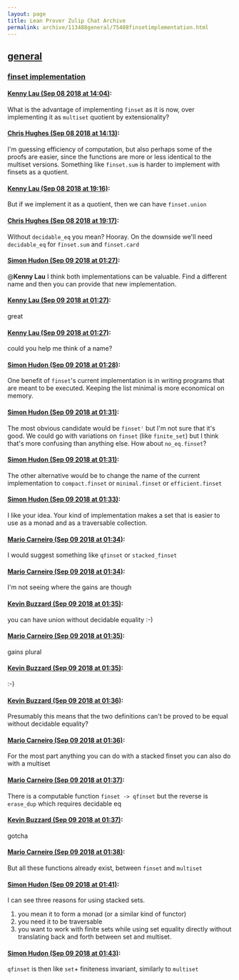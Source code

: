 ```yaml
---
layout: page
title: Lean Prover Zulip Chat Archive 
permalink: archive/113488general/75408finsetimplementation.html
---
```


## [general](index.html)
### [finset implementation](75408finsetimplementation.html)

#### [Kenny Lau (Sep 08 2018 at 14:04)](https://leanprover.zulipchat.com/#narrow/stream/113488-general/topic/finset%20implementation/near/133565775):
What is the advantage of implementing `finset` as it is now, over implementing it as `multiset` quotient by extensionality?

#### [Chris Hughes (Sep 08 2018 at 14:13)](https://leanprover.zulipchat.com/#narrow/stream/113488-general/topic/finset%20implementation/near/133566086):
I'm guessing efficiency of computation, but also perhaps some of the proofs are easier, since the functions are more or less identical to the multiset versions. Something like `finset.sum` is harder to implement with finsets as a quotient.

#### [Kenny Lau (Sep 08 2018 at 19:16)](https://leanprover.zulipchat.com/#narrow/stream/113488-general/topic/finset%20implementation/near/133575013):
But if we implement it as a quotient, then we can have `finset.union`

#### [Chris Hughes (Sep 08 2018 at 19:17)](https://leanprover.zulipchat.com/#narrow/stream/113488-general/topic/finset%20implementation/near/133575019):
Without `decidable_eq` you mean? Hooray. On the downside we'll need `decidable_eq` for `finset.sum` and `finset.card`

#### [Simon Hudon (Sep 09 2018 at 01:27)](https://leanprover.zulipchat.com/#narrow/stream/113488-general/topic/finset%20implementation/near/133586038):
@**Kenny Lau** I think both implementations can be valuable. Find a different name and then you can provide that new implementation.

#### [Kenny Lau (Sep 09 2018 at 01:27)](https://leanprover.zulipchat.com/#narrow/stream/113488-general/topic/finset%20implementation/near/133586041):
great

#### [Kenny Lau (Sep 09 2018 at 01:27)](https://leanprover.zulipchat.com/#narrow/stream/113488-general/topic/finset%20implementation/near/133586043):
could you help me think of a name?

#### [Simon Hudon (Sep 09 2018 at 01:28)](https://leanprover.zulipchat.com/#narrow/stream/113488-general/topic/finset%20implementation/near/133586089):
One benefit of `finset`'s current implementation is in writing programs that are meant to be executed. Keeping the list minimal is more economical on memory.

#### [Simon Hudon (Sep 09 2018 at 01:31)](https://leanprover.zulipchat.com/#narrow/stream/113488-general/topic/finset%20implementation/near/133586181):
The most obvious candidate would be `finset'` but I'm not sure that it's good. We could go with variations on `finset` (like `finite_set`) but I think that's more confusing than anything else. How about `no_eq.finset`?

#### [Simon Hudon (Sep 09 2018 at 01:31)](https://leanprover.zulipchat.com/#narrow/stream/113488-general/topic/finset%20implementation/near/133586195):
The other alternative would be to change the name of the current implementation to `compact.finset` or `minimal.finset` or `efficient.finset`

#### [Simon Hudon (Sep 09 2018 at 01:33)](https://leanprover.zulipchat.com/#narrow/stream/113488-general/topic/finset%20implementation/near/133586247):
I like your idea. Your kind of implementation makes a set that is easier to use as a monad and as a traversable collection.

#### [Mario Carneiro (Sep 09 2018 at 01:34)](https://leanprover.zulipchat.com/#narrow/stream/113488-general/topic/finset%20implementation/near/133586291):
I would suggest something like `qfinset` or `stacked_finset`

#### [Mario Carneiro (Sep 09 2018 at 01:34)](https://leanprover.zulipchat.com/#narrow/stream/113488-general/topic/finset%20implementation/near/133586293):
I'm not seeing where the gains are though

#### [Kevin Buzzard (Sep 09 2018 at 01:35)](https://leanprover.zulipchat.com/#narrow/stream/113488-general/topic/finset%20implementation/near/133586299):
you can have union without decidable equality :-)

#### [Mario Carneiro (Sep 09 2018 at 01:35)](https://leanprover.zulipchat.com/#narrow/stream/113488-general/topic/finset%20implementation/near/133586300):
gain*s* plural

#### [Kevin Buzzard (Sep 09 2018 at 01:35)](https://leanprover.zulipchat.com/#narrow/stream/113488-general/topic/finset%20implementation/near/133586301):
:-)

#### [Kevin Buzzard (Sep 09 2018 at 01:36)](https://leanprover.zulipchat.com/#narrow/stream/113488-general/topic/finset%20implementation/near/133586340):
Presumably this means that the two definitions can't be proved to be equal without decidable equality?

#### [Mario Carneiro (Sep 09 2018 at 01:36)](https://leanprover.zulipchat.com/#narrow/stream/113488-general/topic/finset%20implementation/near/133586342):
For the most part anything you can do with a stacked finset you can also do with a multiset

#### [Mario Carneiro (Sep 09 2018 at 01:37)](https://leanprover.zulipchat.com/#narrow/stream/113488-general/topic/finset%20implementation/near/133586354):
There is a computable function `finset -> qfinset` but the reverse is `erase_dup` which requires decidable eq

#### [Kevin Buzzard (Sep 09 2018 at 01:37)](https://leanprover.zulipchat.com/#narrow/stream/113488-general/topic/finset%20implementation/near/133586356):
gotcha

#### [Mario Carneiro (Sep 09 2018 at 01:38)](https://leanprover.zulipchat.com/#narrow/stream/113488-general/topic/finset%20implementation/near/133586398):
But all these functions already exist, between `finset` and `multiset`

#### [Simon Hudon (Sep 09 2018 at 01:41)](https://leanprover.zulipchat.com/#narrow/stream/113488-general/topic/finset%20implementation/near/133586470):
I can see three reasons for using stacked sets. 

1. you mean it to form a monad (or a similar kind of functor)
2. you need it to be traversable
3. you want to work with finite sets while using set equality directly without translating back and forth between set and multiset.

#### [Simon Hudon (Sep 09 2018 at 01:43)](https://leanprover.zulipchat.com/#narrow/stream/113488-general/topic/finset%20implementation/near/133586519):
`qfinset` is then like `set`+ finiteness invariant, similarly to `multiset`

